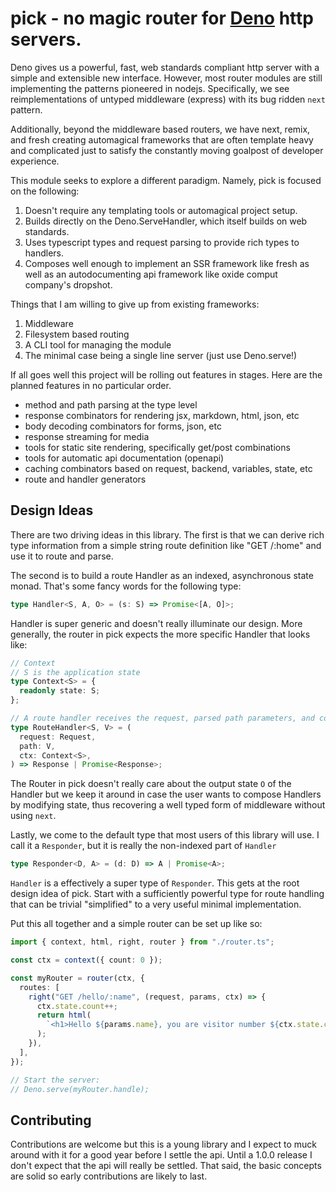 # pick - no magic router for [Deno](https://deno.land) http servers.

Deno gives us a powerful, fast, web standards compliant http server with a
simple and extensible new interface. However, most router modules are still
implementing the patterns pioneered in nodejs. Specifically, we see
reimplementations of untyped middleware (express) with its bug ridden `next`
pattern.

Additionally, beyond the middleware based routers, we have next, remix, and
fresh creating automagical frameworks that are often template heavy and
complicated just to satisfy the constantly moving goalpost of developer
experience.

This module seeks to explore a different paradigm. Namely, pick is focused on
the following:

1. Doesn't require any templating tools or automagical project setup.
2. Builds directly on the Deno.ServeHandler, which itself builds on web
   standards.
3. Uses typescript types and request parsing to provide rich types to handlers.
4. Composes well enough to implement an SSR framework like fresh as well as an
   autodocumenting api framework like oxide comput company's dropshot.

Things that I am willing to give up from existing frameworks:

1. Middleware
2. Filesystem based routing
3. A CLI tool for managing the module
4. The minimal case being a single line server (just use Deno.serve!)

If all goes well this project will be rolling out features in stages. Here are
the planned features in no particular order.

- method and path parsing at the type level
- response combinators for rendering jsx, markdown, html, json, etc
- body decoding combinators for forms, json, etc
- response streaming for media
- tools for static site rendering, specifically get/post combinations
- tools for automatic api documentation (openapi)
- caching combinators based on request, backend, variables, state, etc
- route and handler generators

## Design Ideas

There are two driving ideas in this library. The first is that we can derive
rich type information from a simple string route definition like "GET /:home"
and use it to route and parse.

The second is to build a route Handler as an indexed, asynchronous state monad.
That's some fancy words for the following type:

```ts
type Handler<S, A, O> = (s: S) => Promise<[A, O]>;
```

Handler is super generic and doesn't really illuminate our design. More
generally, the router in pick expects the more specific Handler that looks like:

```ts
// Context
// S is the application state
type Context<S> = {
  readonly state: S;
};

// A route handler receives the request, parsed path parameters, and context
type RouteHandler<S, V> = (
  request: Request,
  path: V,
  ctx: Context<S>,
) => Response | Promise<Response>;
```

The Router in pick doesn't really care about the output state `O` of the Handler
but we keep it around in case the user wants to compose Handlers by modifying
state, thus recovering a well typed form of middleware without using `next`.

Lastly, we come to the default type that most users of this library will use. I
call it a `Responder`, but it is really the non-indexed part of `Handler`

```ts
type Responder<D, A> = (d: D) => A | Promise<A>;
```

`Handler` is a effectively a super type of `Responder`. This gets at the root
design idea of pick. Start with a sufficiently powerful type for route handling
that can be trivial "simplified" to a very useful minimal implementation.

Put this all together and a simple router can be set up like so:

```ts
import { context, html, right, router } from "./router.ts";

const ctx = context({ count: 0 });

const myRouter = router(ctx, {
  routes: [
    right("GET /hello/:name", (request, params, ctx) => {
      ctx.state.count++;
      return html(
        `<h1>Hello ${params.name}, you are visitor number ${ctx.state.count}</h1>`,
      );
    }),
  ],
});

// Start the server:
// Deno.serve(myRouter.handle);
```

## Contributing

Contributions are welcome but this is a young library and I expect to muck
around with it for a good year before I settle the api. Until a 1.0.0 release I
don't expect that the api will really be settled. That said, the basic concepts
are solid so early contributions are likely to last.
